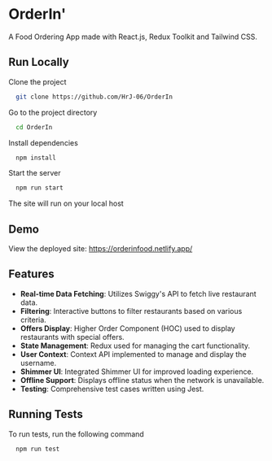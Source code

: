 
# OrderIn'

A Food Ordering App made with React.js, Redux Toolkit and Tailwind CSS.




## Run Locally

Clone the project

```bash
  git clone https://github.com/HrJ-06/OrderIn
```

Go to the project directory

```bash
  cd OrderIn
```

Install dependencies

```bash
  npm install
```

Start the server

```bash
  npm run start
```

The site will run on your local host


## Demo

View the deployed site: https://orderinfood.netlify.app/


## Features

- **Real-time Data Fetching**: Utilizes Swiggy's API to fetch live restaurant data.
- **Filtering**: Interactive buttons to filter restaurants based on various criteria.
- **Offers Display**: Higher Order Component (HOC) used to display restaurants with special offers.
- **State Management**: Redux used for managing the cart functionality.
- **User Context**: Context API implemented to manage and display the username.
- **Shimmer UI**: Integrated Shimmer UI for improved loading experience.
- **Offline Support**: Displays offline status when the network is unavailable.
- **Testing**: Comprehensive test cases written using Jest.


## Running Tests

To run tests, run the following command

```bash
  npm run test
```

